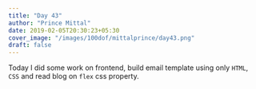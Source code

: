 ```yaml
---
title: "Day 43"
author: "Prince Mittal"
date: 2019-02-05T20:30:23+05:30
cover_image: "/images/100dof/mittalprince/day43.png"
draft: false
---
```


Today I did some work on frontend, build email template using only `HTML`, `CSS` and read blog on  `flex` css property.